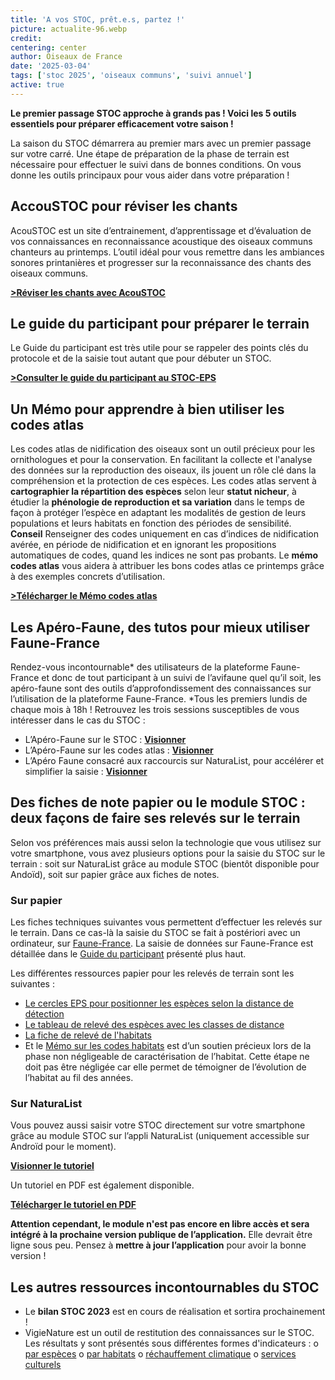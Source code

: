 ```yaml
---
title: 'A vos STOC, prêt.e.s, partez !'
picture: actualite-96.webp
credit: 
centering: center
author: Oiseaux de France
date: '2025-03-04'
tags: ['stoc 2025', 'oiseaux communs', 'suivi annuel']
active: true
---
```


**Le premier passage STOC approche à grands pas ! Voici les 5 outils essentiels pour préparer efficacement votre saison !**

La saison du STOC démarrera au premier mars avec un premier passage sur votre carré. Une étape de préparation de la phase de terrain est nécessaire pour effectuer le suivi dans de bonnes conditions. On vous donne les outils principaux pour vous aider dans votre préparation !

## AccouSTOC pour réviser les chants 
AcouSTOC est un site d’entrainement, d’apprentissage et d’évaluation de vos connaissances en reconnaissance acoustique des oiseaux communs chanteurs au printemps. L’outil idéal pour vous remettre dans les ambiances sonores printanières et progresser sur la reconnaissance des chants des oiseaux communs. 

**[>Réviser les chants avec AcouSTOC](https://acoustoc.vigienature.fr/)**

## Le guide du participant pour préparer le terrain

Le Guide du participant est très utile pour se rappeler des points clés du protocole et de la saisie tout autant que pour débuter un STOC.

**[>Consulter le guide du participant au STOC-EPS](https://cdnfiles1.biolovision.net/www.faune-france.org/userfiles/FauneFrance/FFAltasEnqutes/Guide-Participant-TutorielSTOC-SHOC2025V2.pdf)**
## Un Mémo pour apprendre à bien utiliser les codes atlas 
Les codes atlas de nidification des oiseaux sont un outil précieux pour les ornithologues et pour la conservation. En facilitant la collecte et l'analyse des données sur la reproduction des oiseaux, ils jouent un rôle clé dans la compréhension et la protection de ces espèces. Les codes atlas servent à **cartographier la répartition des espèces** selon leur **statut nicheur**, à étudier la **phénologie de reproduction et sa variation** dans le temps de façon à protéger l’espèce en adaptant les modalités de gestion de leurs populations et leurs habitats en fonction des périodes de sensibilité.
**Conseil** Renseigner des codes uniquement en cas d’indices de nidification avérée, en période de nidification et en ignorant les propositions automatiques de codes, quand les indices ne sont pas probants. 
Le **mémo codes atlas** vous aidera à attribuer les bons codes atlas ce printemps grâce à des exemples concrets d’utilisation. 

**[>Télécharger le Mémo codes atlas](https://cdnfiles2.biolovision.net/www.faune-france.org/pdffiles/news/MmoCodeAtlasFichierComplet20241211-2164.pdf)**

## Les Apéro-Faune, des tutos pour mieux utiliser Faune-France
Rendez-vous incontournable* des utilisateurs de la plateforme Faune-France et donc de tout participant à un suivi de l’avifaune quel qu’il soit, les apéro-faune sont des outils d’approfondissement des connaissances sur l’utilisation de la plateforme Faune-France. 
*Tous les premiers lundis de chaque mois à 18h ! 
Retrouvez les trois sessions susceptibles de vous intéresser dans le cas du STOC : 
-	L’Apéro-Faune sur le STOC : **[Visionner](https://www.youtube.com/watch?v=xMLLRt4A9Oo&list=PLrw_QRwQrnAUS1hX6g9ghYRNFsZKk8ywn&index=5&t=127s)**
-	L’Apéro-Faune sur les codes atlas : **[Visionner](https://www.youtube.com/watch?v=6iwRtPSAPgw&list=PLrw_QRwQrnAUS1hX6g9ghYRNFsZKk8ywn&index=6)**
-	L’Apéro Faune consacré aux raccourcis sur NaturaList, pour accélérer et simplifier la saisie : **[Visionner](https://www.youtube.com/watch?v=NiP3Yk_f9l8&list=PLrw_QRwQrnAUS1hX6g9ghYRNFsZKk8ywn&index=3)**

## Des fiches de note papier ou le module STOC : deux façons de faire ses relevés sur le terrain
Selon vos préférences mais aussi selon la technologie que vous utilisez sur votre smartphone, vous avez plusieurs options pour la saisie du STOC sur le terrain : soit sur NaturaList grâce au module STOC (bientôt disponible pour Andoïd), soit sur papier grâce aux fiches de notes. 

### Sur papier 
Les fiches techniques suivantes vous permettent d’effectuer les relevés sur le terrain. Dans ce cas-là la saisie du STOC se fait à postériori avec un ordinateur, sur [Faune-France](https://www.faune-france.org). La saisie de données sur Faune-France est détaillée dans le [Guide du participant](https://cdnfiles1.biolovision.net/www.faune-france.org/userfiles/FauneFrance/FFAltasEnqutes/Guide-Participant-TutorielSTOC-SHOC2025V2.pdf) présenté plus haut. 

Les différentes ressources papier pour les relevés de terrain sont les suivantes : 
- [Le cercles EPS pour positionner les espèces selon la distance de détection](https://cdnfiles1.biolovision.net/www.faune-france.org/userfiles/FauneFrance/FFAltasEnqutes/STOC-EPSFicheRelevEPS.pdf)
- [Le tableau de relevé des espèces avec les classes de distance](https://cdnfiles1.biolovision.net/www.faune-france.org/userfiles/FauneFrance/FFAltasEnqutes/STOC-EPS-FicheRelevTableauOiseaux.pdf)
- [La fiche de relevé de l'habitats](https://cdnfiles1.biolovision.net/www.faune-france.org/userfiles/FauneFrance/FFAltasEnqutes/STOC-EPSFicheRelevHabitatOiseaux.pdf)
- Et le [Mémo sur les codes habitats](https://cdnfiles1.biolovision.net/www.faune-france.org/userfiles/FauneFrance/FFAltasEnqutes/STOC-EPSMmoCodeHabitat.pdf) est d’un soutien précieux lors de la phase non négligeable de caractérisation de l’habitat. Cette étape ne doit pas être négligée car elle permet de témoigner de l’évolution de l’habitat au fil des années. 

### Sur NaturaList

Vous pouvez aussi saisir votre STOC directement sur votre smartphone grâce au module STOC sur l’appli NaturaList (uniquement accessible sur Androïd pour le moment). 

**[Visionner le tutoriel](https://youtu.be/cpvuF1pQgz8?si=O5hWYWf0Ocar-Otk)**

Un tutoriel en PDF est également disponible. 

**[Télécharger le tutoriel en PDF](https://cdnfiles1.biolovision.net/www.faune-france.org/userfiles/FauneFrance/FFAltasEnqutes/TutoNaturaListSTOCV5compressed.pdf)**

**Attention cependant, le module n'est pas encore en libre accès et sera intégré à la prochaine version publique de l’application.** Elle devrait être ligne sous peu. Pensez à **mettre à jour l’application** pour avoir la bonne version ! 

## Les autres ressources incontournables du STOC 
-	Le **bilan STOC 2023** est en cours de réalisation et sortira prochainement !
-	VigieNature est un outil de restitution des connaissances sur le STOC. Les résultats y sont présentés sous différentes formes d'indicateurs :
o	[par espèces](http://www.vigienature.fr/fr/resultats-especes-3367)
o	[par habitats](http://www.vigienature.fr/fr/page/produire-des-indicateurs-partir-des-indices-des-especes-habitat)
o	[réchauffement climatique](http://www.vigienature.fr/fr/indicateur-impact-rechauffement-climatique-3417)
o	[services culturels](http://www.vigienature.fr/fr/indicateurs-services-culturels-3418)



